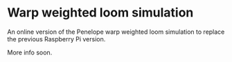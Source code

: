 # Warp weighted loom simulation

An online version of the Penelope warp weighted loom simulation to replace 
the previous Raspberry Pi version.

More info soon.
